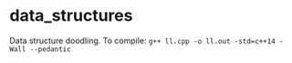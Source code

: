 # data_structures
Data structure doodling.
To compile:
`g++ ll.cpp -o ll.out -std=c++14 -Wall --pedantic`
